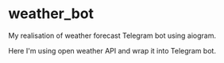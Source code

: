 # weather_bot
My realisation of weather forecast Telegram bot using aiogram.

Here I'm using open weather API and wrap it into Telegram bot.
